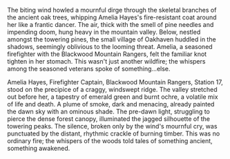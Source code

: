 The biting wind howled a mournful dirge through the skeletal branches of the ancient oak trees, whipping Amelia Hayes's fire-resistant coat around her like a frantic dancer.  The air, thick with the smell of pine needles and impending doom, hung heavy in the mountain valley.  Below, nestled amongst the towering pines, the small village of Oakhaven huddled in the shadows, seemingly oblivious to the looming threat.  Amelia, a seasoned firefighter with the Blackwood Mountain Rangers, felt the familiar knot tighten in her stomach.  This wasn't just another wildfire; the whispers among the seasoned veterans spoke of something…else.

Amelia Hayes, Firefighter Captain, Blackwood Mountain Rangers, Station 17, stood on the precipice of a craggy, windswept ridge.  The valley stretched out before her, a tapestry of emerald green and burnt ochre, a volatile mix of life and death.  A plume of smoke, dark and menacing, already painted the dawn sky with an ominous shade.  The pre-dawn light, struggling to pierce the dense forest canopy, illuminated the jagged silhouette of the towering peaks.  The silence, broken only by the wind's mournful cry, was punctuated by the distant, rhythmic crackle of burning timber.  This was no ordinary fire; the whispers of the woods told tales of something ancient, something awakened.
